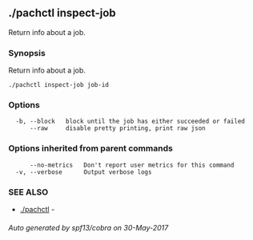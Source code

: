 ## ./pachctl inspect-job

Return info about a job.

### Synopsis


Return info about a job.

```
./pachctl inspect-job job-id
```

### Options

```
  -b, --block   block until the job has either succeeded or failed
      --raw     disable pretty printing, print raw json
```

### Options inherited from parent commands

```
      --no-metrics   Don't report user metrics for this command
  -v, --verbose      Output verbose logs
```

### SEE ALSO
* [./pachctl](./pachctl.md)	 - 

###### Auto generated by spf13/cobra on 30-May-2017
